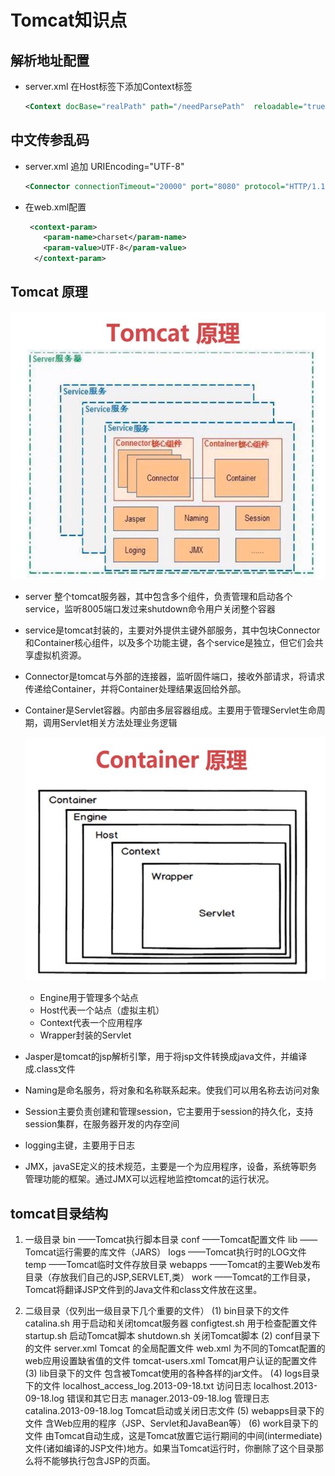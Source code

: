 # Tomcat知识点

## 解析地址配置

- server.xml 在Host标签下添加Context标签

  ```xml
  <Context docBase="realPath" path="/needParsePath"  reloadable="true"/>
  ```

  

## 中文传参乱码

- server.xml  追加 URIEncoding="UTF-8" 

  ```xml
  <Connector connectionTimeout="20000" port="8080" protocol="HTTP/1.1" redirectPort="8443" URIEncoding="UTF-8" />
  ```

- 在web.xml配置

  ```xml
   <context-param>
      <param-name>charset</param-name>
      <param-value>UTF-8</param-value>
    </context-param>
  ```



## Tomcat 原理

![Tomcat原理图](https://github.com/chenyaowu/myo2o/blob/master/myo2o/img/mysql/tomcat1.jpg)

- server 整个tomcat服务器，其中包含多个组件，负责管理和启动各个service，监听8005端口发过来shutdown命令用户关闭整个容器

- service是tomcat封装的，主要对外提供主键外部服务，其中包块Connector和Container核心组件，以及多个功能主键，各个service是独立，但它们会共享虚拟机资源。

- Connector是tomcat与外部的连接器，监听固件端口，接收外部请求，将请求传递给Container，并将Container处理结果返回给外部。

- Container是Servlet容器。内部由多层容器组成。主要用于管理Servlet生命周期，调用Servlet相关方法处理业务逻辑

  ![Container原理图](https://github.com/chenyaowu/myo2o/blob/master/myo2o/img/mysql/container.jpg)

  - Engine用于管理多个站点
  - Host代表一个站点（虚拟主机）
  - Context代表一个应用程序
  - Wrapper封装的Servlet

- Jasper是tomcat的jsp解析引擎，用于将jsp文件转换成java文件，并编译成.class文件

- Naming是命名服务，将对象和名称联系起来。使我们可以用名称去访问对象

- Session主要负责创建和管理session，它主要用于session的持久化，支持session集群，在服务器开发的内存空间

- logging主键，主要用于日志

- JMX，javaSE定义的技术规范，主要是一个为应用程序，设备，系统等职务管理功能的框架。通过JMX可以远程地监控tomcat的运行状况。

## tomcat目录结构

1. 一级目录
    bin ——Tomcat执行脚本目录
    conf ——Tomcat配置文件
    lib ——Tomcat运行需要的库文件（JARS）
    logs ——Tomcat执行时的LOG文件
    temp ——Tomcat临时文件存放目录
    webapps ——Tomcat的主要Web发布目录（存放我们自己的JSP,SERVLET,类）
    work ——Tomcat的工作目录，Tomcat将翻译JSP文件到的Java文件和class文件放在这里。

2. 二级目录（仅列出一级目录下几个重要的文件）
    (1) bin目录下的文件
    catalina.sh 用于启动和关闭tomcat服务器
    configtest.sh 用于检查配置文件
    startup.sh 启动Tomcat脚本
    shutdown.sh 关闭Tomcat脚本
    (2) conf目录下的文件
    server.xml Tomcat 的全局配置文件
    web.xml 为不同的Tomcat配置的web应用设置缺省值的文件
    tomcat-users.xml Tomcat用户认证的配置文件
    (3) lib目录下的文件
    包含被Tomcat使用的各种各样的jar文件。
    (4) logs目录下的文件
    localhost_access_log.2013-09-18.txt 访问日志
    localhost.2013-09-18.log 错误和其它日志
    manager.2013-09-18.log 管理日志
    catalina.2013-09-18.log Tomcat启动或关闭日志文件
    (5) webapps目录下的文件
    含Web应用的程序（JSP、Servlet和JavaBean等）
    (6) work目录下的文件
    由Tomcat自动生成，这是Tomcat放置它运行期间的中间(intermediate)文件(诸如编译的JSP文件)地方。如果当Tomcat运行时，你删除了这个目录那么将不能够执行包含JSP的页面。